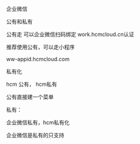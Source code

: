 企业微信

公有和私有

公有走 
可以企业微信扫码绑定
work.hcmcloud.cn认证

推荐使用公有，可以走小程序

ww-appid.hcmcloud.com


私有化

hcm 公有， hcm私有

公有直接建一个菜单

私有：

企业微信私有，hcm私有化

企业微信是私有的只支持

